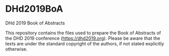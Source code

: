 # DHd2019BoA
DHd 2019 Book of Abstracts 

This repository contains the files used to prepare the Book of Abstracts of the DHD 2019 conference (https://dhd2019.org). Please be aware that the texts are under the standard copyright of the authors, if not stated explicitly otherwise.
